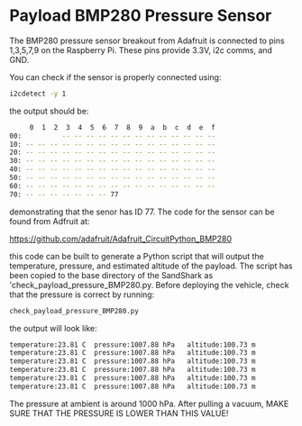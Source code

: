 # Payload BMP280 Pressure Sensor

The BMP280 pressure sensor breakout from Adafruit is connected to pins 1,3,5,7,9 on the Raspberry Pi. These pins provide 3.3V, i2c comms, and GND.

You can check if the sensor is properly connected using:

```sh
i2cdetect -y 1
```

the output should be:

```sh
     0  1  2  3  4  5  6  7  8  9  a  b  c  d  e  f
00:          -- -- -- -- -- -- -- -- -- -- -- -- -- 
10: -- -- -- -- -- -- -- -- -- -- -- -- -- -- -- -- 
20: -- -- -- -- -- -- -- -- -- -- -- -- -- -- -- -- 
30: -- -- -- -- -- -- -- -- -- -- -- -- -- -- -- -- 
40: -- -- -- -- -- -- -- -- -- -- -- -- -- -- -- -- 
50: -- -- -- -- -- -- -- -- -- -- -- -- -- -- -- -- 
60: -- -- -- -- -- -- -- -- -- -- -- -- -- -- -- -- 
70: -- -- -- -- -- -- -- 77
```

demonstrating that the senor has ID 77. The code for the sensor can be found from Adfruit at:

https://github.com/adafruit/Adafruit_CircuitPython_BMP280

this code can be built to generate a Python script that will output the temperature, pressure, and estimated altitude of the payload.  The script has been copied to the base directory of the SandShark as 'check_payload_pressure_BMP280.py.  Before deploying the vehicle, check that the pressure is correct by running:

```sh
check_payload_pressure_BMP280.py
```

the output will look like:

```sh
temperature:23.81 C  pressure:1007.88 hPa   altitude:100.73 m
temperature:23.81 C  pressure:1007.88 hPa   altitude:100.73 m
temperature:23.81 C  pressure:1007.88 hPa   altitude:100.73 m
temperature:23.81 C  pressure:1007.88 hPa   altitude:100.73 m
temperature:23.81 C  pressure:1007.88 hPa   altitude:100.73 m
temperature:23.81 C  pressure:1007.88 hPa   altitude:100.73 m
```

The pressure at ambient is around 1000 hPa.  After pulling a vacuum, MAKE SURE THAT THE PRESSURE IS LOWER THAN THIS VALUE!
